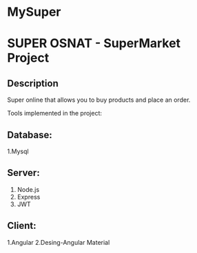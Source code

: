 # MySuper
# SUPER OSNAT - SuperMarket Project

## Description
Super online that allows you to buy products and place an order.

Tools implemented in the project:

## Database:
1.Mysql
## Server:
1. Node.js 
2. Express
3. JWT
## Client:
1.Angular
2.Desing-Angular Material

